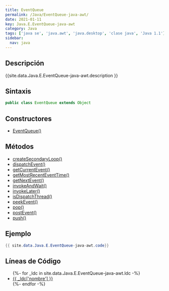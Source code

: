 ```yaml
---
title: EventQueue
permalink: /Java/EventQueue-java-awt/
date: 2021-01-11
key: Java.E.EventQueue-java-awt
category: Java
tags: ['java se', 'java.awt', 'java.desktop', 'clase java', 'Java 1.1']
sidebar: 
  nav: java
---
```


## Descripción
{{site.data.Java.E.EventQueue-java-awt.description }}

## Sintaxis
~~~java
public class EventQueue extends Object
~~~

## Constructores
* [EventQueue()](/Java/EventQueue-java-awt/EventQueue/)

## Métodos
* [createSecondaryLoop()](/Java/EventQueue-java-awt/createSecondaryLoop)
* [dispatchEvent()](/Java/EventQueue-java-awt/dispatchEvent)
* [getCurrentEvent()](/Java/EventQueue-java-awt/getCurrentEvent)
* [getMostRecentEventTime()](/Java/EventQueue-java-awt/getMostRecentEventTime)
* [getNextEvent()](/Java/EventQueue-java-awt/getNextEvent)
* [invokeAndWait()](/Java/EventQueue-java-awt/invokeAndWait)
* [invokeLater()](/Java/EventQueue-java-awt/invokeLater)
* [isDispatchThread()](/Java/EventQueue-java-awt/isDispatchThread)
* [peekEvent()](/Java/EventQueue-java-awt/peekEvent)
* [pop()](/Java/EventQueue-java-awt/pop)
* [postEvent()](/Java/EventQueue-java-awt/postEvent)
* [push()](/Java/EventQueue-java-awt/push)

## Ejemplo
~~~java
{{ site.data.Java.E.EventQueue-java-awt.code}}
~~~

## Líneas de Código
<ul>
{%- for _ldc in site.data.Java.E.EventQueue-java-awt.ldc -%}
   <li>
       <a href="{{_ldc['url'] }}">{{ _ldc['nombre'] }}</a>
   </li>
{%- endfor -%}
</ul>

